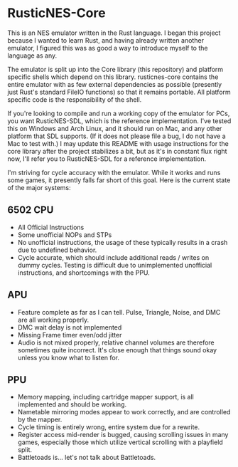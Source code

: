 # RusticNES-Core

This is an NES emulator written in the Rust language. I began this project because I wanted to learn Rust, and having already written another emulator, I figured this was as good a way to introduce myself to the language as any.

The emulator is split up into the Core library (this repository) and platform specific shells which depend on this library. rusticnes-core contains the entire emulator with as few external dependencies as possible (presently just Rust's standard FileIO functions) so that it remains portable. All platform specific code is the responsibility of the shell.

If you're looking to compile and run a working copy of the emulator for PCs, you want RusticNES-SDL, which is the reference implementation. I've tested this on Windows and Arch Linux, and it should run on Mac, and any other platform that SDL supports. (If it does not please file a bug, I do not have a Mac to test with.) I may update this README with usage instructions for the core library after the project stabilizes a bit, but as it's in constant flux right now, I'll refer you to RusticNES-SDL for a reference implementation.

I'm striving for cycle accuracy with the emulator. While it works and runs some games, it presently falls far short of this goal. Here is the current state of the major systems:

## 6502 CPU

- All Official Instructions
- Some unofficial NOPs and STPs
- No unofficial instructions, the usage of these typically results in a crash due to undefined behavior.
- Cycle accurate, which should include additional reads / writes on dummy cycles. Testing is difficult due to unimplemented unofficial instructions, and shortcomings with the PPU.

## APU

- Feature complete as far as I can tell. Pulse, Triangle, Noise, and DMC are all working properly.
- DMC wait delay is not implemented
- Missing Frame timer even/odd jitter
- Audio is not mixed properly, relative channel volumes are therefore sometimes quite incorrect. It's close enough that things sound okay unless you know what to listen for.

## PPU

- Memory mapping, including cartridge mapper support, is all implemented and should be working.
- Nametable mirroring modes appear to work correctly, and are controlled by the mapper.
- Cycle timing is entirely wrong, entire system due for a rewrite.
- Register access mid-render is bugged, causing scrolling issues in many games, especially those which utilize vertical scrolling with a playfield split.
- Battletoads is... let's not talk about Battletoads.

